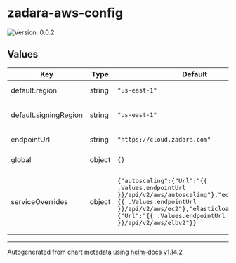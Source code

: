 # zadara-aws-config

![Version: 0.0.2](https://img.shields.io/badge/Version-0.0.2-informational?style=flat-square)

## Values

| Key | Type | Default | Description |
|-----|------|---------|-------------|
| default.region | string | `"us-east-1"` | Default region string |
| default.signingRegion | string | `"us-east-1"` | Default region string used for signing |
| endpointUrl | string | `"https://cloud.zadara.com"` | Default root endpoint |
| global | object | `{}` | cloud.conf `[Global]` stanza |
| serviceOverrides | object | `{"autoscaling":{"Url":"{{ .Values.endpointUrl }}/api/v2/aws/autoscaling"},"ec2":{"Url":"{{ .Values.endpointUrl }}/api/v2/aws/ec2"},"elasticloadbalancing":{"Url":"{{ .Values.endpointUrl }}/api/v2/aws/elbv2"}}` | Definition for all ServiceOverrides and their attributes, overrides any defaults from above |

----------------------------------------------
Autogenerated from chart metadata using [helm-docs v1.14.2](https://github.com/norwoodj/helm-docs/releases/v1.14.2)
